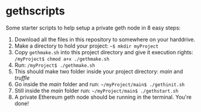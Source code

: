 # gethscripts
Some starter scripts to help setup a private geth node in 8 easy steps:

1. Download all the files in this repository to somewhere on your harddrive.
2. Make a directory to hold your project: `~$ mkdir myProject`
3. Copy `gethmake.sh` into this project directory and give it execution rights: `/myProject$ chmod a+x ./gethmake.sh`
4. Run: `/myProject$ ./gethmake.sh` 
5. This should make two folder inside your project directory: *main* and *truffle*
6. Go inside the *main* folder and run: `~/myProject/main$ ./gethinit.sh`
7. Still inside the *main* folder run: `~/myProject/main$ ./gethstart.sh`
8. A private Ethereum geth node should be running in the terminal. You're done!
